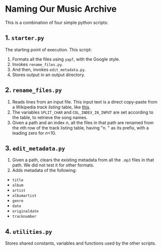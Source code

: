 # Naming Our Music Archive
This is a combination of four simple python scripts:


## 1. `starter.py`
The starting point of execution. This script:
1. Formats all the files using `yapf`, with the Google style.
2. Invokes `rename_files.py`.
3. And then, invokes `edit_metadata.py`.
4. Stores output in an output directory.


## 2. `rename_files.py`
1. Reads lines from an input file. This input text is a direct copy-paste from
a Wikipedia *track listing* table, like
[this](https://en.wikipedia.org/wiki/Rubber_Soul#Track_listing).
2. The variables `SPLIT_CHAR` and `COL_INDEX_IN_INPUT` are set according to the
table, to retrieve the song names.
3. Given a path and an index *n*, all the files in that path are renamed from
the *n*th row of the track listing table, having "n. " as its prefix, with a
leading zero for *n*<10.


## 3. `edit_metadata.py`
1. Given a path, clears the existing metadata from all the `.mp3` files in that
path. We did not test it for other formats.
2. Adds metadata of the following:
  - `title`
  - `album`
  - `artist`
  - `albumartist`
  - `genre`
  - `date`
  - `originaldate`
  - `tracknumber`


## 4. `utilities.py`
Stores shared constants, variables and functions used by the other scripts.
